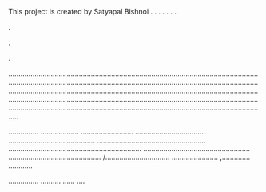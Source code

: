 This project is created by Satyapal Bishnoi 
.
.
.
.
.
.
.
































.



























.


































.































































.................................................................................................................................................................................................................................................................................................................................................................................................................................................................................................................................................................................................................................................





































...............
...................
..........................
..................................
...........................................
......................................................
..................................................................
.....................................................
..............................................
/................................
.......................
,..............
............











































































































...............
..........
......
....